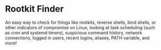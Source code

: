 # Rootkit Finder

An easy way to check for things like rootkits, reverse shells, bind shells, or other indicators of compromise on Linux, looking at task scheduling (such as cron and systemd timers), suspicious command history, network connections, logged in users, recent logins, aliases, PATH variable, and more!
